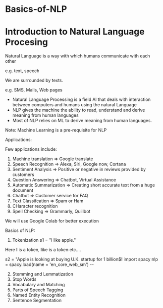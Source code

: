 # Basics-of-NLP

# Introduction to Natural Language Procesing

Natural Language is a way with which humans communicate with each other

e.g. text, speech

We are surrounded by texts.

e.g. SMS, Mails, Web pages

- Natural Language Processing is a field AI that deals with interaction between computers and humans using the natural Language
- NLP gives the machine the ability to read, understand and derive meaning from human languages
- Most of NLP relies on ML to derive meaning from human languages.

Note: Machine Learning is a pre-requisite for NLP

Applications:

Few applications include: 

1. Machine translation => Google translate
2. Speech Recognition => Alexa, Siri, Google now, Cortana
3. Sentiment Analysis => Positive or negative in reviews provided by customers
4. Question Answering => Chatbot, Virtual Assistance
5. Automatic Summarization => Creating short accurate text from a huge document
6. Chatbot => Customer service for FAQ
7. Text Classifcation => Spam or Ham
8. CHaracter recognition 
9. Spell Checking => Grammarly, Quillbot

We will use Google Colab for better execution

Basics of NLP:

1) Tokenization
s1 = "I like apple."

Here I is a token, like is a token etc....

s2 = "Apple is looking at buying U.K. startup for 1 billion$!
      import spacy
      nlp = spacy.load(name = 'en_core_web_sm') -- 

2) Stemming and Lemmatization
3) Stop Words
4) Vocabulary and Matching
5) Parts of Speech Tagging
6) Named Entity Recognition
7) Sentence Segmentation

